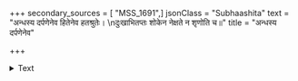 +++
secondary_sources = [ "MSS_1691",]
jsonClass = "Subhaashita"
text = "अन्धस्य दर्पणेनेव हितेनेव हतश्रुतेः।  \nदुःखाभितप्तः शोकेन नेक्षते न शृणोति च॥"
title = "अन्धस्य दर्पणेनेव"

+++

<details><summary>Text</summary>

अन्धस्य दर्पणेनेव हितेनेव हतश्रुतेः।  
दुःखाभितप्तः शोकेन नेक्षते न शृणोति च॥
</details>
